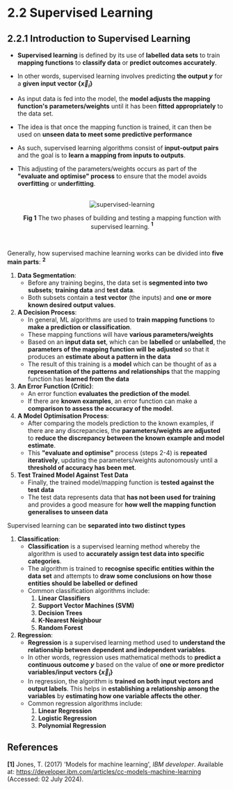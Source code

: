 # 2.2 Supervised Learning

## 2.2.1 Introduction to Supervised Learning

* **Supervised learning** is defined by its use of **labelled data sets** to train **mapping functions** to **classify data** or **predict outcomes accurately**.
* In other words, supervised learning involves predicting **the output ${y}$** for a **given input vector {$`\vec{x}_i`$}** 
* As input data is fed into the model, the **model adjusts the mapping function's parameters/weights** until it has been **fitted appropriately** to the data set.
* The idea is that once the mapping function is trained, it can then be used on **unseen data to meet some predictive performance**
* As such, supervised learning algorithms consist of **input-output pairs** and the goal is to **learn a mapping from inputs to outputs**.
* This adjusting of the parameters/weights occurs as part of the **"evaluate and optimise" process** to ensure that the model avoids **overfitting** or **underfitting**.

    <br>
      <div align="center">
        <img src="https://github.com/c-vandenberg/machine-learning-in-drug-discovery/assets/60201356/c96f4b00-d155-4d53-a4f5-89c64d99c44d", 
         alt="supervised-learning"/>
        <p>
          <b>Fig 1</b> The two phases of building and testing a mapping function with supervised learning. <b><sup>1</sup></b>
        </p>
      </div>
     <br>

Generally, how supervised machine learning works can be divided into **five main parts**: **<sup>2</sup>**
1. **Data Segmentation**:
      * Before any training begins, the data set is **segmented into two subsets**; **training data** and **test data**.
      * Both subsets contain a **test vector** (the inputs) and **one or more known desired output values**.
2. **A Decision Process**:
      * In general, ML algorithms are used to **train mapping functions** to **make a prediction or classification**.
      * These mapping functions will have **various parameters/weights**
      * Based on an **input data set**, which can be **labelled** or **unlabelled**, the **parameters of the mapping function will be adjusted** so that it produces an **estimate about a pattern in the data**
      * The result of this training is a **model** which can be thought of as a **representation of the patterns and relationships** that the mapping function has **learned from the data**
3. **An Error Function (Critic)**:
      * An error function **evaluates the prediction of the model**.
      * If there are **known examples**, an error function can make a **comparison to assess the accuracy of the model**.
4. **A Model Optimisation Process**:
      * After comparing the models prediction to the known examples, if there are any discrepancies, the **parameters/weights are adjusted** to **reduce the discrepancy between the known example and model estimate**.
      * This **"evaluate and optimise"** process (steps 2-4) is **repeated iteratively**, updating the parameters/weights autonomously until a **threshold of accuracy has been met**.
5. **Test Trained Model Against Test Data**
      * Finally, the trained model/mapping function is **tested against the test data**
      * The test data represents data that **has not been used for training** and provides a good measure for **how well the mapping function generalises to unseen data**

Supervised learning can be **separated into two distinct types**
1. **Classification**:
   * **Classification** is a supervised learning method whereby the algorithm is used to **accurately assign test data into specific categories**.
   * The algorithm is trained to **recognise specific entities within the data set** and attempts to **draw some conclusions on how those entities should be labelled or defined**
   * Common classification algorithms include:
       1. **Linear Classifiers**
       2. **Support Vector Machines (SVM)**
       3. **Decision Trees**
       4. **K-Nearest Neighbour**
       5. **Random Forest**
2. **Regression**:
   * **Regression** is a supervised learning method used to **understand the relationship between dependent and independent variables**.
   * In other words, regression uses mathematical methods to **predict a continuous outcome $y$** based on the value of **one or more predictor variables/input vectors {$`\vec{x}_i`$}**
   * In regression, the algorithm is **trained on both input vectors and output labels**. This helps in **establishing a relationship among the variables** by **estimating how one variable affects the other**.
   * Common regression algorithms include:
       1. **Linear Regression**
       2. **Logistic Regression**
       3. **Polynomial Regression**

 ## References
 **[1]** Jones, T. (2017) 'Models for machine learning', *IBM developer*. Available at: https://developer.ibm.com/articles/cc-models-machine-learning (Accessed: 02 July 2024). <br><br>
